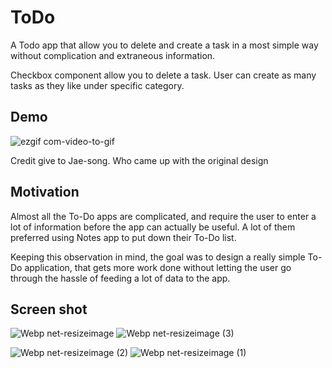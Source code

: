# ToDo
A Todo app that allow you to delete and create a task in a most simple way without complication and extraneous information.

Checkbox component allow you to delete a task. User can create as many tasks as they like under specific category.

## Demo

![ezgif com-video-to-gif](https://user-images.githubusercontent.com/13130384/60698396-4c067080-9f19-11e9-8d17-da04d534b59b.gif)

Credit give to Jae-song. Who came up with the original design

## Motivation 

Almost all the To-Do apps are complicated, and require the user to enter a lot of information before the app can actually be useful. A lot of them preferred using Notes app to put down their To-Do list.

Keeping this observation in mind, the goal was to design a really simple To-Do application, that gets more work done without letting the user go through the hassle of feeding a lot of data to the app.

## Screen shot

![Webp net-resizeimage](https://user-images.githubusercontent.com/13130384/60696845-b7e4db00-9f11-11e9-8798-dd3a6871cea7.png)           ![Webp net-resizeimage (3)](https://user-images.githubusercontent.com/13130384/60696889-e793e300-9f11-11e9-9d0f-c4e687a1a804.png)

![Webp net-resizeimage (2)](https://user-images.githubusercontent.com/13130384/60696892-e8c51000-9f11-11e9-98fa-fe6b60ba70a4.png)           ![Webp net-resizeimage (1)](https://user-images.githubusercontent.com/13130384/60696775-689eaa80-9f11-11e9-9579-d9d4d45cba3c.png)

